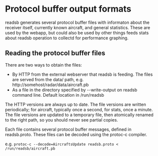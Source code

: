 # Protocol buffer output formats

readsb generates several protocol buffer files with informaton about the receiver itself, currently known aircraft,
and general statistics. These are used by the webapp, but could also be used by other things feeds stats
about readsb operation to collectd for performance graphing.

## Reading the protocol buffer files

There are two ways to obtain the files:

 * By HTTP from the external webserver that readsb is feeding. The files are served from the data/ path, e.g. http://somehost/radar/data/aircraft.pb
 * As a file in the directory specified by --write-output on readsb command line. Default location in /run/readsb

The HTTP versions are always up to date.
The file versions are written periodically; for aircraft, typically once a second, for stats, once a minute.
The file versions are updated to a temporary file, then atomically renamed to the right path, so you should never see partial copies.

Each file contains several protocol buffer messages, defined in readsb.proto. These files can be decoded using the protoc-c compiler.

e.g. ```protoc-c --decode=AircraftsUpdate readsb.proto < /run/readsb/aircraft.pb```
